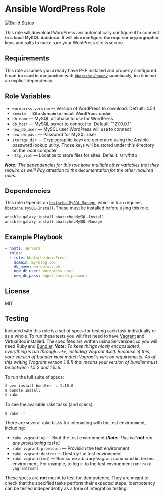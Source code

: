 Ansible WordPress Role
======================

[![Build Status](https://travis-ci.org/bbatsche/Ansible-WordPress-Role.svg?branch=master)](https://travis-ci.org/bbatsche/Ansible-WordPress-Role)

This role will download WordPress and automatically configure it to connect to a local MySQL database. It will also configure the required cryptographic keys and salts to make sure your WordPress site is secure.

Requirements
------------

This role assumes you already have PHP installed and properly configured. It can be used in conjunction with [`bbatsche.Phpenv`](https://galaxy.ansible.com/bbatsche/Phpenv/) seamlessly, but it is not an explicit dependency.

Role Variables
--------------

- `wordpress_version` &mdash; Version of WordPress to download. Default: 4.5.1
- `domain` &mdash; Site domain to install WordPress under
- `db_name` &mdash; MySQL database to use for WordPress
- `db_host` &mdash; MySQL server to connect to. Default: "127.0.0.1"
- `new_db_user` &mdash; MySQL user WordPress will use to connect
- `new_db_pass` &mdash; Password for MySQL user
- `storage_dir` &mdash; Cryptographic keys are generated using the Ansible password lookup utility. Those keys will be stored under this directory on the *local* computer
- `http_root` &mdash; Location to store files for sites. Default: /srv/http

_**Note:** The dependencies for this role have multiple other variables that they require as well! Pay attention to the documentation for the other required roles._

Dependencies
------------

This role depends on [`bbatsche.MySQL-Manage`](https://galaxy.ansible.com/bbatsche/MySQL-Manage/), which in turn requires [`bbatsche.MySQL-Install`](https://galaxy.ansible.com/bbatsche/MySQL-Install/). These must be installed before using this role.

```bash
ansible-galaxy install bbatsche.MySQL-Install
ansible-galaxy install bbatsche.MySQL-Manage
```

Example Playbook
----------------

```yml
- hosts: servers
  roles:
  - role: bbatsche.WordPress
    domain: my-blog.com
    db_name: wordpress_db
    new_db_user: wordpress_user
    new_db_pass: super_secure_password
```

License
-------

MIT

Testing
-------

Included with this role is a set of specs for testing each task individually or as a whole. To run these tests you will first need to have [Vagrant](https://www.vagrantup.com/) and [VirtualBox](https://www.virtualbox.org/) installed. The spec files are written using [Serverspec](http://serverspec.org/) so you will need Ruby and [Bundler](http://bundler.io/). _**Note:** To keep things nicely encapsulated, everything is run through `rake`, including Vagrant itself. Because of this, your version of bundler must match Vagrant's version requirements. As of this writing (Vagrant version 1.8.1) that means your version of bundler must be between 1.5.2 and 1.10.6._

To run the full suite of specs:

```bash
$ gem install bundler -v 1.10.6
$ bundle install
$ rake
```

To see the available rake tasks (and specs):

```bash
$ rake -T
```

There are several rake tasks for interacting with the test environment, including:

- `rake vagrant:up` &mdash; Boot the test environment (_**Note:** This will **not** run any provisioning tasks._)
- `rake vagrant:provision` &mdash; Provision the test environment
- `rake vagrant:destroy` &mdash; Destroy the test environment
- `rake vagrant[cmd]` &mdash; Run some arbitrary Vagrant command in the test environment. For example, to log in to the test environment run: `rake vagrant[ssh]`

These specs are **not** meant to test for idempotence. They are meant to check that the specified tasks perform their expected steps. Idempotency can be tested independently as a form of integration testing.
